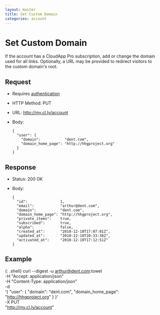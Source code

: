 ```yaml
---
layout: master
title: Set Custom Domain
categories: account
---
```


# Set Custom Domain

If the account has a CloudApp Pro subscription, add or change the domain used for all links. Optionally, a URL may be provided to redirect visitors to the custom domain's root.


## Request

- Requires [authentication](/usage/#authentication)
- HTTP Method: PUT
- URL: http://my.cl.ly/account
- Body:

      {
        "user": {
          "domain":           "dent.com",
          "domain_home_page": "http://hhgproject.org"
        }
      }


## Response

- Status: 200 OK
- Body:

      {
        "id":               1,
        "email":            "arthur@dent.com",
        "domain":           "dent.com",
        "domain_home_page": "http://hhgproject.org",
        "private_items":    true,
        "subscribed":       true,
        "alpha":            false,
        "created_at":       "2010-12-10T17:07:01Z",
        "updated_at":       "2010-12-10T20:33:38Z",
        "activated_at":     "2010-12-10T17:12:51Z"
      }


## Example

{: .shell}
    curl --digest -u arthur@dent.com:towel \
         -H "Accept: application/json" \
         -H "Content-Type: application/json" \
         -d \
           '{
              "user": {
                "domain":           "dent.com",
                "domain_home_page": "http://hhgproject.org"
              }
            }' \
         -X PUT \
         "http://my.cl.ly/account"

